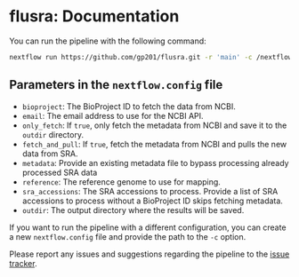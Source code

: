 # flusra: Documentation

You can run the pipeline with the following command:

```bash
nextflow run https://github.com/gp201/flusra.git -r 'main' -c /nextflow.config -profile <mamba,conda>
```

## Parameters in the `nextflow.config` file

- `bioproject`: The BioProject ID to fetch the data from NCBI.
- `email`: The email address to use for the NCBI API.
- `only_fetch`: If `true`, only fetch the metadata from NCBI and save it to the `outdir` directory.
- `fetch_and_pull`: If `true`, fetch the metadata from NCBI and pulls the new data from SRA.
- `metadata`: Provide an existing metadata file to bypass processing already processed SRA data
- `reference`: The reference genome to use for mapping.
- `sra_accessions`: The SRA accessions to process. Provide a list of SRA accessions to process without a BioProject ID skips fetching metadata.
- `outdir`: The output directory where the results will be saved.

If you want to run the pipeline with a different configuration, you can create a new `nextflow.config` file and provide the path to the `-c` option.

Please report any issues and suggestions regarding the pipeline to the [issue tracker](https://github.com/gp201/flusra/issues).

